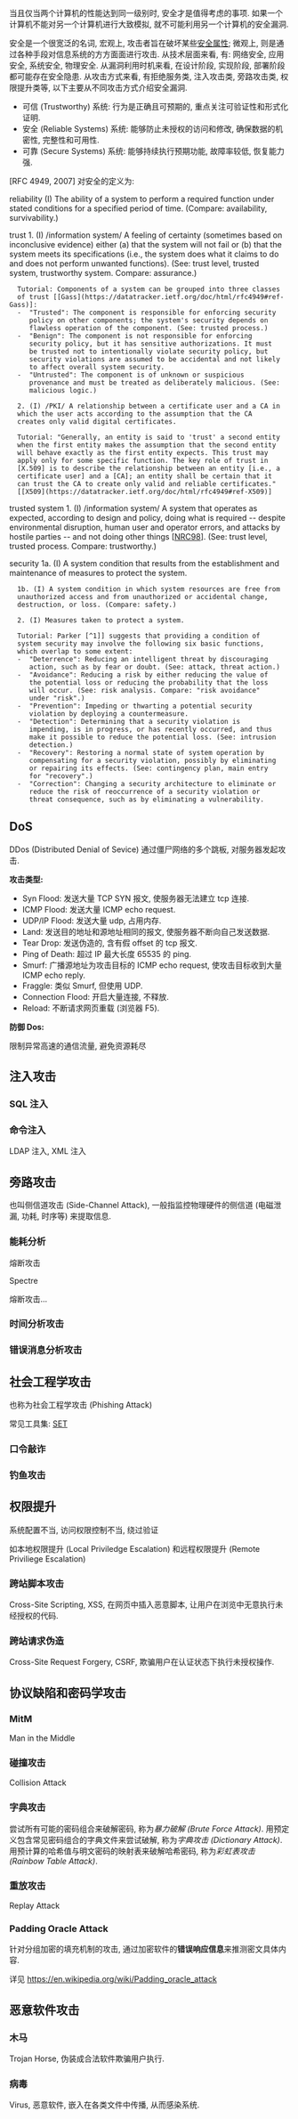 当且仅当两个计算机的性能达到同一级别时, 安全才是值得考虑的事项. 如果一个计算机不能对另一个计算机进行大致模拟, 就不可能利用另一个计算机的安全漏洞.

安全是一个很宽泛的名词, 宏观上, 攻击者旨在破坏某些[安全属性](ReadMe.md); 微观上, 则是通过各种手段对信息系统的方方面面进行攻击. 从技术层面来看, 有: 网络安全, 应用安全, 系统安全, 物理安全. 从漏洞利用时机来看, 在设计阶段, 实现阶段, 部署阶段都可能存在安全隐患. 从攻击方式来看, 有拒绝服务类, 注入攻击类, 旁路攻击类, 权限提升类等, 以下主要从不同攻击方式介绍安全漏洞.

- 可信 (Trustworthy) 系统: 行为是正确且可预期的, 重点关注可验证性和形式化证明.
- 安全 (Reliable Systems) 系统: 能够防止未授权的访问和修改, 确保数据的机密性, 完整性和可用性.
- 可靠 (Secure Systems) 系统: 能够持续执行预期功能, 故障率较低, 恢复能力强.

[RFC 4949, 2007] 对安全的定义为:

reliability
      (I) The ability of a system to perform a required function under
      stated conditions for a specified period of time. (Compare:
      availability, survivability.)

trust
      1. (I) /information system/ A feeling of certainty (sometimes
      based on inconclusive evidence) either (a) that the system will
      not fail or (b) that the system meets its specifications (i.e.,
      the system does what it claims to do and does not perform unwanted
      functions). (See: trust level, trusted system, trustworthy system.
      Compare: assurance.)

      Tutorial: Components of a system can be grouped into three classes
      of trust [[Gass](https://datatracker.ietf.org/doc/html/rfc4949#ref-Gass)]:
      -  "Trusted": The component is responsible for enforcing security
         policy on other components; the system's security depends on
         flawless operation of the component. (See: trusted process.)
      -  "Benign": The component is not responsible for enforcing
         security policy, but it has sensitive authorizations. It must
         be trusted not to intentionally violate security policy, but
         security violations are assumed to be accidental and not likely
         to affect overall system security.
      -  "Untrusted": The component is of unknown or suspicious
         provenance and must be treated as deliberately malicious. (See:
         malicious logic.)

      2. (I) /PKI/ A relationship between a certificate user and a CA in
      which the user acts according to the assumption that the CA
      creates only valid digital certificates.

      Tutorial: "Generally, an entity is said to 'trust' a second entity
      when the first entity makes the assumption that the second entity
      will behave exactly as the first entity expects. This trust may
      apply only for some specific function. The key role of trust in
      [X.509] is to describe the relationship between an entity [i.e., a
      certificate user] and a [CA]; an entity shall be certain that it
      can trust the CA to create only valid and reliable certificates."
      [[X509](https://datatracker.ietf.org/doc/html/rfc4949#ref-X509)]


trusted system
      1. (I) /information system/ A system that operates as expected,
      according to design and policy, doing what is required -- despite
      environmental disruption, human user and operator errors, and
      attacks by hostile parties -- and not doing other things [[NRC98](https://datatracker.ietf.org/doc/html/rfc4949#ref-NRC98)].
      (See: trust level, trusted process. Compare: trustworthy.)


security
      1a. (I) A system condition that results from the establishment and
      maintenance of measures to protect the system.

      1b. (I) A system condition in which system resources are free from
      unauthorized access and from unauthorized or accidental change,
      destruction, or loss. (Compare: safety.)

      2. (I) Measures taken to protect a system.

      Tutorial: Parker [^1]] suggests that providing a condition of
      system security may involve the following six basic functions,
      which overlap to some extent:
      -  "Deterrence": Reducing an intelligent threat by discouraging
         action, such as by fear or doubt. (See: attack, threat action.)
      -  "Avoidance": Reducing a risk by either reducing the value of
         the potential loss or reducing the probability that the loss
         will occur. (See: risk analysis. Compare: "risk avoidance"
         under "risk".)
      -  "Prevention": Impeding or thwarting a potential security
         violation by deploying a countermeasure.
      -  "Detection": Determining that a security violation is
         impending, is in progress, or has recently occurred, and thus
         make it possible to reduce the potential loss. (See: intrusion
         detection.)
      -  "Recovery": Restoring a normal state of system operation by
         compensating for a security violation, possibly by eliminating
         or repairing its effects. (See: contingency plan, main entry
         for "recovery".)
      -  "Correction": Changing a security architecture to eliminate or
         reduce the risk of reoccurrence of a security violation or
         threat consequence, such as by eliminating a vulnerability.

[^1]: Parker, D., "Computer Security Management", ISBN 0-8359- 0905-0, 1981

## DoS

DDos (Distributed Denial of Sevice) 通过僵尸网络的多个跳板, 对服务器发起攻击.

**攻击类型:**
- Syn Flood: 发送大量 TCP SYN 报文, 使服务器无法建立 tcp 连接.
- ICMP Flood: 发送大量 ICMP echo request.
- UDP/IP Flood: 发送大量 udp, 占用内存.
- Land: 发送目的地址和源地址相同的报文, 使服务器不断向自己发送数据.
- Tear Drop: 发送伪造的, 含有假 offset 的 tcp 报文.
- Ping of Death: 超过 IP 最大长度 65535 的 ping.
- Smurf: 广播源地址为攻击目标的 ICMP echo request, 使攻击目标收到大量 ICMP echo reply.
- Fraggle: 类似 Smurf, 但使用 UDP.
- Connection Flood: 开启大量连接, 不释放.
- Reload: 不断请求网页重载 (浏览器 F5).

**防御 Dos:**

限制异常高速的通信流量, 避免资源耗尽

## 注入攻击

### SQL 注入

### 命令注入

LDAP 注入, XML 注入

## 旁路攻击

也叫侧信道攻击 (Side-Channel Attack), 一般指监控物理硬件的侧信道 (电磁泄漏, 功耗, 时序等) 来提取信息.



### 能耗分析

熔断攻击

Spectre

熔断攻击...

### 时间分析攻击

### 错误消息分析攻击

## 社会工程学攻击

也称为社会工程学攻击 (Phishing Attack)

常见工具集: [SET](https://github.com/trustedsec/social-engineer-toolkit)

### 口令敲诈

### 钓鱼攻击

## 权限提升

系统配置不当, 访问权限控制不当, 绕过验证

如本地权限提升 (Local Priviledge Escalation) 和远程权限提升 (Remote Priviliege Escalation)

### 跨站脚本攻击

Cross-Site Scripting, XSS, 在网页中插入恶意脚本, 让用户在浏览中无意执行未经授权的代码.

### 跨站请求伪造

Cross-Site Request Forgery, CSRF, 欺骗用户在认证状态下执行未授权操作.

## 协议缺陷和密码学攻击

### MitM

Man in the Middle

### 碰撞攻击

Collision Attack

### 字典攻击

尝试所有可能的密码组合来破解密码, 称为*暴力破解 (Brute Force Attack)*. 用预定义包含常见密码组合的字典文件来尝试破解, 称为*字典攻击 (Dictionary Attack)*. 用预计算的哈希值与明文密码的映射表来破解哈希密码, 称为*彩虹表攻击 (Rainbow Table Attack)*.

### 重放攻击

Replay Attack

### Padding Oracle Attack

针对分组加密的填充机制的攻击, 通过加密软件的**错误响应信息**来推测密文具体内容. 

详见 https://en.wikipedia.org/wiki/Padding_oracle_attack

## 恶意软件攻击

### 木马

Trojan Horse, 伪装成合法软件欺骗用户执行.

### 病毒

Virus, 恶意软件, 嵌入在各类文件中传播, 从而感染系统.